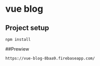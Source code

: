 # vue blog

## Project setup
```
npm install
```

##Prewiew
```
https://vue-blog-8baa9.firebaseapp.com/
```



